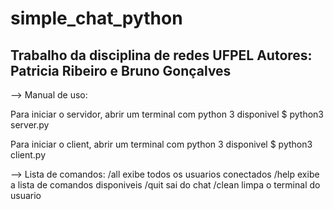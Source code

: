# simple_chat_python
Trabalho da disciplina de redes UFPEL
Autores: Patricia Ribeiro e Bruno Gonçalves
---------------------------------------------------------------

--> Manual de uso: 

Para iniciar o servidor, abrir um terminal com python 3 disponivel
$ python3 server.py

Para iniciar o client, abrir um terminal com python 3 disponivel
$ python3 client.py

--> Lista de comandos:
/all 	exibe todos os usuarios conectados
/help exibe a lista de comandos disponiveis
/quit sai do chat
/clean limpa o terminal do usuario
